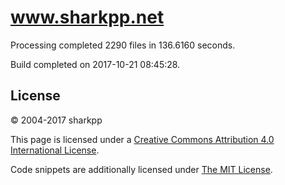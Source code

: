 # www.sharkpp.net

Processing completed 2290 files in 136.6160 seconds.

Build completed on 2017-10-21 08:45:28.

## License

&copy; 2004-2017 sharkpp

This page is licensed under a [Creative Commons Attribution 4.0 International License](http://creativecommons.org/licenses/by/4.0/).

Code snippets are additionally licensed under [The MIT License](http://opensource.org/licenses/MIT).
